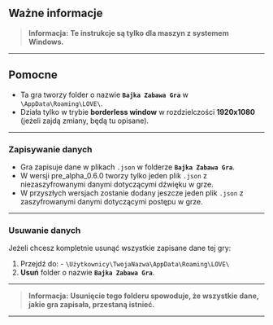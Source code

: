 ## Ważne informacje 
> **Informacja:** **Te instrukcje są tylko dla maszyn z systemem Windows.**
---

## Pomocne
- Ta gra tworzy folder o nazwie **`Bajka Zabawa Gra`** w `\AppData\Roaming\LOVE\`.
- Działa tylko w trybie **borderless window** w rozdzielczości **1920x1080** (jeżeli zajdą zmiany, będą tu opisane).
---

### Zapisywanie danych
- Gra zapisuje dane w plikach `.json` w folderze **`Bajka Zabawa Gra`**.
- W wersji pre_alpha_0.6.0 tworzy tylko jeden plik `.json` z niezaszyfrowanymi danymi dotyczącymi dźwięku w grze.
- W przyszłych wersjach zostanie dodany jeszcze jeden plik `.json` z zaszyfrowanymi danymi dotyczącymi postępu w grze.
---

### Usuwanie danych 
Jeżeli chcesz kompletnie usunąć wszystkie zapisane dane tej gry: 
1. Przejdź do: - `\Użytkownicy\TwojaNazwa\AppData\Roaming\LOVE\`
2. **Usuń** folder o nazwie **`Bajka Zabawa Gra`**.
---

> **Informacja:** **Usunięcie tego folderu spowoduje, że wszystkie dane, jakie gra zapisała, przestaną istnieć.**
---
